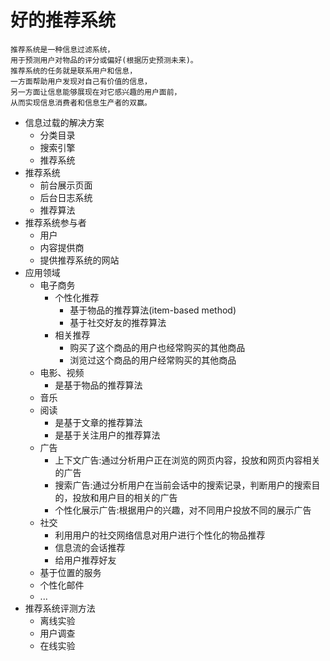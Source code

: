 # 好的推荐系统
```
推荐系统是一种信息过滤系统，
用于预测用户对物品的评分或偏好(根据历史预测未来)。
推荐系统的任务就是联系用户和信息，
一方面帮助用户发现对自己有价值的信息，
另一方面让信息能够展现在对它感兴趣的用户面前，
从而实现信息消费者和信息生产者的双赢。
```
+ 信息过载的解决方案
	+ 分类目录
	+ 搜索引擎
	+ 推荐系统
+ 推荐系统
	+ 前台展示页面
	+ 后台日志系统
	+ 推荐算法
+ 推荐系统参与者
	+ 用户
	+ 内容提供商
	+ 提供推荐系统的网站
+ 应用领域
	+ 电子商务
		+ 个性化推荐
			+ 基于物品的推荐算法(item-based method)
			+ 基于社交好友的推荐算法
		+ 相关推荐
			+ 购买了这个商品的用户也经常购买的其他商品
			+ 浏览过这个商品的用户经常购买的其他商品
	+ 电影、视频
		+ 是基于物品的推荐算法
	+ 音乐
	+ 阅读
		+ 是基于文章的推荐算法
		+ 是基于关注用户的推荐算法
	+ 广告
		+ 上下文广告:通过分析用户正在浏览的网页内容，投放和网页内容相关的广告
		+ 搜索广告:通过分析用户在当前会话中的搜索记录，判断用户的搜索目的，投放和用户目的相关的广告
		+ 个性化展示广告:根据用户的兴趣，对不同用户投放不同的展示广告
	+ 社交
		+ 利用用户的社交网络信息对用户进行个性化的物品推荐
		+ 信息流的会话推荐
		+ 给用户推荐好友
	+ 基于位置的服务
	+ 个性化邮件
	+ ...
+ 推荐系统评测方法
	+ 离线实验
	+ 用户调查
	+ 在线实验